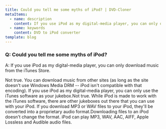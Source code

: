 ```yaml
---
title: Could you tell me some myths of iPod? | DVD-Cloner
metaItems:
  - name: description
    content: If you use iPod as my digital-media player, you can only download music from the iTunes Store.
  - name: keywords
    content: DVD to iPod converter
template: blog     
---
```


### Q: Could you tell me some myths of iPod?

A: If you use iPod as my digital-media player, you can only download music from the iTunes Store.

Not true. You can download music from other sites (as long as the site doesn't use Windows Media DRM -- iPod isn't compatible with that encoding). If you use iPod as my digital-media player, you can only use the iTunes software as your jukebox.Not true. While iPod is made to work with the iTunes software, there are other jukeboxes out there that you can use with your iPod. If you download MP3 or WAV files to your iPod, they'll be converted into a proprietary audio format.Downloading files to an iPod doesn't change the format. iPod can play MP3, WAV, AAC, AIFF, Apple Lossless and Audible audio files.
